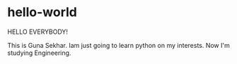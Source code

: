 # hello-world


HELLO EVERYBODY!

This is Guna Sekhar. Iam just going to learn python on my interests.
Now I'm studying Engineering. 
